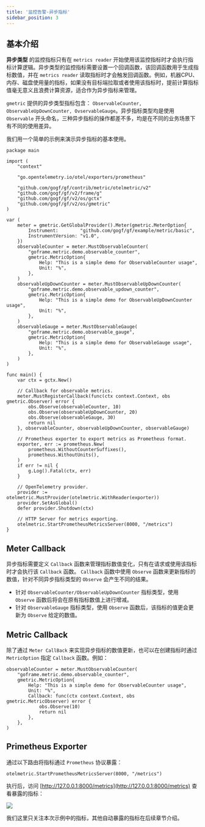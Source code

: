 ```yaml
---
title: '监控告警-异步指标'
sidebar_position: 3
---
```


## 基本介绍

**异步类型** 的监控指标只有在 `metrics reader` 开始使用该监控指标时才会执行指标计算逻辑。异步类型的监控指标需要设置一个回调函数，该回调函数用于生成指标数值，并在 `metrics reader` 读取指标时才会触发回调函数。例如，机器CPU、内存、磁盘使用量的指标，如果没有目标端拉取或者使用该指标时，提前计算指标值毫无意义且浪费计算资源，适合作为异步指标来管理。

`gmetric` 提供的异步类型指标包含： `ObservableCounter, ObservableUpDownCounter, OvservableGauge`。异步指标类型均是使用 `Observable` 开头命名，三种异步指标的操作都差不多，均是在不同的业务场景下有不同的使用差异。

我们用一个简单的示例来演示异步指标的基本使用。

```
package main

import (
	"context"

	"go.opentelemetry.io/otel/exporters/prometheus"

	"github.com/gogf/gf/contrib/metric/otelmetric/v2"
	"github.com/gogf/gf/v2/frame/g"
	"github.com/gogf/gf/v2/os/gctx"
	"github.com/gogf/gf/v2/os/gmetric"
)

var (
	meter = gmetric.GetGlobalProvider().Meter(gmetric.MeterOption{
		Instrument:        "github.com/gogf/gf/example/metric/basic",
		InstrumentVersion: "v1.0",
	})
	observableCounter = meter.MustObservableCounter(
		"goframe.metric.demo.observable_counter",
		gmetric.MetricOption{
			Help: "This is a simple demo for ObservableCounter usage",
			Unit: "%",
		},
	)
	observableUpDownCounter = meter.MustObservableUpDownCounter(
		"goframe.metric.demo.observable_updown_counter",
		gmetric.MetricOption{
			Help: "This is a simple demo for ObservableUpDownCounter usage",
			Unit: "%",
		},
	)
	observableGauge = meter.MustObservableGauge(
		"goframe.metric.demo.observable_gauge",
		gmetric.MetricOption{
			Help: "This is a simple demo for ObservableGauge usage",
			Unit: "%",
		},
	)
)

func main() {
	var ctx = gctx.New()

	// Callback for observable metrics.
	meter.MustRegisterCallback(func(ctx context.Context, obs gmetric.Observer) error {
		obs.Observe(observableCounter, 10)
		obs.Observe(observableUpDownCounter, 20)
		obs.Observe(observableGauge, 30)
		return nil
	}, observableCounter, observableUpDownCounter, observableGauge)

	// Prometheus exporter to export metrics as Prometheus format.
	exporter, err := prometheus.New(
		prometheus.WithoutCounterSuffixes(),
		prometheus.WithoutUnits(),
	)
	if err != nil {
		g.Log().Fatal(ctx, err)
	}

	// OpenTelemetry provider.
	provider := otelmetric.MustProvider(otelmetric.WithReader(exporter))
	provider.SetAsGlobal()
	defer provider.Shutdown(ctx)

	// HTTP Server for metrics exporting.
	otelmetric.StartPrometheusMetricsServer(8000, "/metrics")
}

```

## Meter Callback

异步指标需要定义 `Callback` 函数来管理指标数值变化，只有在请求或使用该指标时才会执行该 `Callback` 函数。 `Callback` 函数中使用 `Observe` 函数来更新指标的数值，针对不同异步指标类型的 `Observe` 会产生不同的结果。

- 针对 `ObservableCounter/ObservableUpDownCounter` 指标类型，使用 `Observe` 函数后将会在原有指标数值上进行增减。
- 针对 `ObservableGauge` 指标类型，使用 `Observe` 函数后，该指标的值更会更新为 `Observe` 给定的数值。

## Metric Callback

除了通过 `Meter CallBack` 来实现异步指标的数值更新，也可以在创建指标时通过 `MetricOption` 指定 `Callback` 函数。例如：

```
observableCounter = meter.MustObservableCounter(
	"goframe.metric.demo.observable_counter",
	gmetric.MetricOption{
		Help: "This is a simple demo for ObservableCounter usage",
		Unit: "%",
		Callback: func(ctx context.Context, obs gmetric.MetricObserver) error {
			obs.Observe(10)
			return nil
		},
	},
)
```

## Primetheus Exporter

通过以下路由将指标通过 `Prometheus` 协议暴露：

```
otelmetric.StartPrometheusMetricsServer(8000, "/metrics")
```

执行后，访问 [http://127.0.0.1:8000/metrics](http://127.0.0.1:8000/metrics) 查看暴露的指标：

![](/markdown/5e79d0fe7ae3773ee055a5d600abe7dd.png)

我们这里只关注本次示例中的指标，其他自动暴露的指标在后续章节介绍。